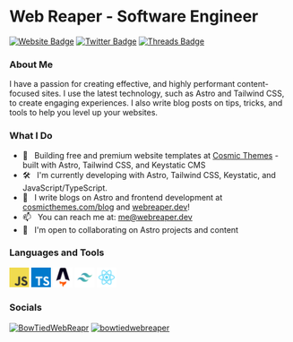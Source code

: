 Web Reaper - Software Engineer
==================================================================================================================================

[![Website Badge](https://img.shields.io/badge/-cosmicthemes.com-3b5998?style=flat-square&logo=google-chrome&logoColor=white)](https://cosmicthemes.com)
[![Twitter Badge](https://img.shields.io/badge/-@BowTiedWebReapr-00acee?style=flat-square&logo=Twitter&logoColor=white)](https://twitter.com/BowTiedWebReapr)
[![Threads Badge](https://img.shields.io/badge/-@bowtiedwebreaper-e4405f?style=flat-square&logo=Instagram&logoColor=white)](https://www.threads.net/@bowtiedwebreaper)
<!-- ![](https://visitor-badge.laobi.icu/badge?page_id=boston343.visitor-badge&style=flat-square&color=0088cc) -->

<!-- <img src="https://raw.githubusercontent.com/Boston343/Boston343/output/git-snake-dark.svg" alt="github snake" /> -->
<!-- <img src="https://raw.githubusercontent.com/Boston343/Boston343/main/assets/github-snake-dark.svg" alt="github snake" /> -->

### About Me

I have a passion for creating effective, and highly performant content-focused sites. I use the latest technology, such as Astro and Tailwind CSS, to create engaging experiences. I also write blog posts on tips, tricks, and tools to help you level up your websites.

### What I Do

- 🚀 &nbsp; Building free and premium website templates at [Cosmic Themes](http://cosmicthemes.com/)  - built with Astro, Tailwind CSS, and Keystatic CMS
- 🛠 &nbsp; I'm currently developing with Astro, Tailwind CSS, Keystatic, and JavaScript/TypeScript.
- 💬 &nbsp; I write blogs on Astro and frontend development at [cosmicthemes.com/blog](http://cosmicthemes.com/blog/) and [webreaper.dev](https://webreaper.dev/posts/)!
- 📫 &nbsp; You can reach me at: me@webreaper.dev
- 🤝 &nbsp; I'm open to collaborating on Astro projects and content
<!-- - 👨🏻‍💻 &nbsp; Some of my projects are available on [Github](https://github.com/Boston343).-->

### Languages and Tools

<code><img height="35" src="https://raw.githubusercontent.com/github/explore/80688e429a7d4ef2fca1e82350fe8e3517d3494d/topics/javascript/javascript.png" alt="javascript"></code>
<code><img height="35" src="https://raw.githubusercontent.com/github/explore/80688e429a7d4ef2fca1e82350fe8e3517d3494d/topics/typescript/typescript.png" alt="typescript"></code>
<code><img height="35" src="https://raw.githubusercontent.com/github/explore/5cc0a03a302ec862c4aeac2a22a513ae31c35432/topics/astro/astro.png" alt="astro"></code>
<code><img height="35" src="https://raw.githubusercontent.com/github/explore/261c2cda92d09ccad6f8b2dc91af32a2a5856989/topics/tailwind/tailwind.png" alt="twailwind"></code>
<code><img height="35" src="https://raw.githubusercontent.com/github/explore/80688e429a7d4ef2fca1e82350fe8e3517d3494d/topics/react/react.png" alt="react"></code>

<div align="left">
<!--   <img src="https://github-readme-stats.vercel.app/api?username=Boston343&hide_title=false&hide_rank=false&show_icons=true&include_all_commits=true&count_private=true&disable_animations=false&theme=dracula&locale=en&hide_border=false" height="150" alt="stats graph"  /> -->
<!--   <img src="https://github-readme-stats.vercel.app/api/top-langs?username=Boston343&locale=en&hide_title=false&layout=compact&card_width=320&langs_count=5&theme=dracula&hide_border=false" height="150" alt="languages graph"  /> -->
</div>

### Socials

<p align="left">
<a href="https://twitter.com/BowTiedWebReapr" target="blank"><img align="center" src="https://raw.githubusercontent.com/rahuldkjain/github-profile-readme-generator/master/src/images/icons/Social/twitter.svg" alt="BowTiedWebReapr" height="30" width="40" /></a>
<a href="https://www.threads.net/@bowtiedwebreaper" target="blank"><img align="center" src="https://raw.githubusercontent.com/rahuldkjain/github-profile-readme-generator/master/src/images/icons/Social/instagram.svg" alt="bowtiedwebreaper" height="30" width="40" /></a>
</p> 

<!--
**Boston343/Boston343** is a ✨ _special_ ✨ repository because its `README.md` (this file) appears on your GitHub profile.

Here are some ideas to get you started:

- 🔭 I’m currently working on ...
- 🌱 I’m currently learning ...
- 👯 I’m looking to collaborate on ...
- 🤔 I’m looking for help with ...
- 💬 Ask me about ...
- 📫 How to reach me: ...
- 😄 Pronouns: ...
- ⚡ Fun fact: ...
-->
